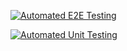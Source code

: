 [![Automated E2E Testing](https://github.com/mar-ols/unit-testing/actions/workflows/e2e-test.yml/badge.svg)](https://github.com/mar-ols/unit-testing/actions/workflows/e2e-test.yml)

[![Automated Unit Testing](https://github.com/mar-ols/unit-testing/actions/workflows/unit-test.yml/badge.svg)](https://github.com/mar-ols/unit-testing/actions/workflows/unit-test.yml)
